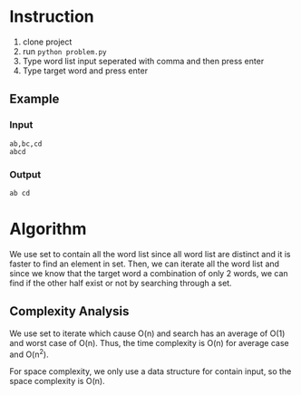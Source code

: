 # Instruction

1. clone project
2. run `python problem.py`
3. Type word list input seperated with comma and then press enter
4. Type target word and press enter

## Example

### Input

```
ab,bc,cd
abcd
```

### Output

```
ab cd
```

# Algorithm

We use set to contain all the word list since all word list are distinct and it is faster to find an element in set. Then, we can iterate all the word list and since we know that the target word a combination of only 2 words, we can find if the other half exist or not by searching through a set.

## Complexity Analysis

We use set to iterate which cause O(n) and search has an average of O(1) and worst case of O(n). Thus, the time complexity is O(n) for average case and O(n<sup>2</sup>).

For space complexity, we only use a data structure for contain input, so the space complexity is O(n).
